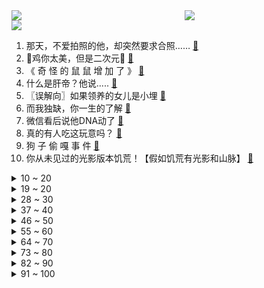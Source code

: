 <div >
	<a style="float:left;width:55%;" href = "https://github.com/anuraghazra/github-readme-stats">
	 <img src = "https://github-readme-stats.vercel.app/api?username=iuuuuuaena&theme=buefy&show_icons=true"/>
	</a>
	<a  style="float:right;width:45%" href = "https://github.com/anuraghazra/github-readme-stats">
	 <img  src="https://github-readme-stats.vercel.app/api/top-langs/?username=anuraghazra&layout=compact"/>
	</a>
	</div>

[![](https://img.shields.io/badge/jxd-@jxdgogogo.xyz-yellowgreen.svg)](https://www.jxdgogogo.xyz)<br>
1. 那天，不爱拍照的他，却突然要求合照…… [:link:](//www.bilibili.com/video/BV18a411W7zp) <br>
2. 🐓鸡你太美，但是二次元🐓 [:link:](//www.bilibili.com/video/BV19f4y1f7oj) <br>
3. 《 奇 怪 的 鼠 鼠 增 加 了 》 [:link:](//www.bilibili.com/video/BV1WT411V7Cb) <br>
4. 什么是肝帝？他说..... [:link:](//www.bilibili.com/video/BV1Cv4y1M7Fg) <br>
5. 〖误解向〗如果领养的女儿是小埋 [:link:](//www.bilibili.com/video/BV19S4y1H7Mg) <br>
6. 而我独缺，你一生的了解 [:link:](//www.bilibili.com/video/BV1334y1s7Aq) <br>
7. 微信看后说他DNA动了 [:link:](//www.bilibili.com/video/BV1h34y1W7B3) <br>
8. 真的有人吃这玩意吗？ [:link:](//www.bilibili.com/video/BV1vB4y1q71u) <br>
9. 狗 子 偷 嘎 事 件 [:link:](//www.bilibili.com/video/BV1qG411s7vm) <br>
10. 你从未见过的光影版本饥荒！【假如饥荒有光影和山脉】 [:link:](//www.bilibili.com/video/BV1MS4y1p7UU) <br>
<details>
<summary>10 ~ 20</summary>

11. 嘎狼 II [:link:](//www.bilibili.com/video/BV1ia411W79g) <br>
12. 别难过啦，没事我考的比你还惨 [:link:](//www.bilibili.com/video/BV1rY4y1J7Mt) <br>
13. 百 业 通 才 [:link:](//www.bilibili.com/video/BV1ot4y1b7zQ) <br>
14. 用几分钟领略几千年的文化魅力。 [:link:](//www.bilibili.com/video/BV1NU4y197Pt) <br>
15. mwuah mwuah mwuah [:link:](//www.bilibili.com/video/BV1TY411K7io) <br>
16. 《 最 强 烤 鱼 》 [:link:](//www.bilibili.com/video/BV19v4y1M72r) <br>
17. “那一天，小猫咪终于想起了被人类支配的恐惧” [:link:](//www.bilibili.com/video/BV1XT411g7hf) <br>
18. 离越南就隔着一条河 [:link:](//www.bilibili.com/video/BV1gS4y1p7on) <br>
19. 身高限制了我的脾气 [:link:](//www.bilibili.com/video/BV1pT411V7yg) <br>
</details>
<details>
<summary>19 ~ 20</summary>

20. 如何科学的护理产后母猪？ [:link:](//www.bilibili.com/video/BV1EB4y1q7NX) <br>
21. 叶大将军怒斥米哈游 [:link:](//www.bilibili.com/video/BV1eY4y137T6) <br>
22. 别被这些东西给害了！（百乔x朝阳禁毒） [:link:](//www.bilibili.com/video/BV1gW4y1r7T8) <br>
23. 这玩意凭什么才卖一块钱？！ [:link:](//www.bilibili.com/video/BV1hY4y137AZ) <br>
24. 世  界  第  一  ！ [:link:](//www.bilibili.com/video/BV1MU4y1Q7x5) <br>
25. 这场考试，有去无回。【陆时已作答】 [:link:](//www.bilibili.com/video/BV1Qv4y1M7vZ) <br>
26. 水浒最具争议剧情之一！《水浒传》P27 [:link:](//www.bilibili.com/video/BV1U3411u7nU) <br>
27. 如果给你一次重新选择的机会，你的选择是…… [:link:](//www.bilibili.com/video/BV1uS4y1p7pz) <br>
28. 区区不锈钢套餐，何足挂齿 [:link:](//www.bilibili.com/video/BV1xU4y1Q7xe) <br>
</details>
<details>
<summary>28 ~ 30</summary>

29. 【树叶 白姨】鬼畜大电影     《天 弃 之 子》 [:link:](//www.bilibili.com/video/BV1LG411x7zZ) <br>
30. 不买错亿！神作集体骨折价！【steam夏促】 [:link:](//www.bilibili.com/video/BV1va411W7yY) <br>
31. 【STN快报第六季35】是萨菲罗斯刀太粗了，还是我蒂法不烧了 [:link:](//www.bilibili.com/video/BV1g94y117DU) <br>
32. 《运气好和运气不好都沉默了》 [:link:](//www.bilibili.com/video/BV1uZ4y1e7KZ) <br>
33. 已经吃不到的口福鸡！乐哥带你重拾逝去的粤菜经典味道！ [:link:](//www.bilibili.com/video/BV1yN4y1u7BE) <br>
34. 大学毕业两年的我骗我爸高考出分了 [:link:](//www.bilibili.com/video/BV1Zt4y1b7Xi) <br>
35. 亚 当 夏 娃 [:link:](//www.bilibili.com/video/BV1r34y1W7SV) <br>
36. BILIBILI 13周年庆 [:link:](//www.bilibili.com/video/BV1xS4y1H7UL) <br>
37. 画画画！苦逼五年！都想要放弃了！ [:link:](//www.bilibili.com/video/BV1aW4y167ru) <br>
</details>
<details>
<summary>37 ~ 40</summary>

38. Luxiem 第2张单曲-「Jazz on the Clock!!（时钟爵士）」 (Official Music Video) | NIJISANJI EN [:link:](//www.bilibili.com/video/BV1ua411W7wf) <br>
39. 【菊花花】雷神生贺曲「稻光予梦」/ 原神cv原创曲 [:link:](//www.bilibili.com/video/BV1K3411w7uM) <br>
40. 看看入狱第一天的生活（来源：央视网） [:link:](//www.bilibili.com/video/BV1Ba411W7ye) <br>
41. 黑神话最新爆料汇总！820之前你需要了解的一切都在这里！ [:link:](//www.bilibili.com/video/BV1dY411N7Dt) <br>
42. 弟弟的熊孩子把老公的模型拆了… [:link:](//www.bilibili.com/video/BV1xa411W7th) <br>
43. 真刑啊！扮坏人遭阿特放警犬扑咬，慢放2000倍拍摄子弹出膛！ [:link:](//www.bilibili.com/video/BV1Rr4y1g7KC) <br>
44. 你今年夏天吃的西瓜有蒜味儿嘛？ [:link:](//www.bilibili.com/video/BV1LU4y1Q7om) <br>
45. 【骆歆】重生之我是LPL女主持！哈撒Ki！ [:link:](//www.bilibili.com/video/BV1X94y1y7xU) <br>
46. 【鉴定热门】养生大师让人类不要喝牛奶？菇勇者学甄嬛传银镯子检测毒蘑菇？ [:link:](//www.bilibili.com/video/BV1K3411w7gi) <br>
</details>
<details>
<summary>46 ~ 50</summary>

47. 我要被这群记者笑死啦哈哈哈哈哈哈哈哈哈哈哈哈 [:link:](//www.bilibili.com/video/BV1XB4y1s7ps) <br>
48. 再也回不到从前了 [:link:](//www.bilibili.com/video/BV1V34y1W76s) <br>
49. 原创短剧！当我在“前女友”家隔离了十四天……（真人版） [:link:](//www.bilibili.com/video/BV1DB4y1q7My) <br>
50. 【时代少年团】《小炸的暑假生活》05.拍摄中的小碎片 [:link:](//www.bilibili.com/video/BV1Ft4y187Gp) <br>
51. 我感觉我的iPhone 13 pro Max 蓝色，256 瞬间不香了 [:link:](//www.bilibili.com/video/BV1oS4y1H7iQ) <br>
52. 愿冰柜没有雪糕刺客 [:link:](//www.bilibili.com/video/BV1N34y1s7fZ) <br>
53. 攒够了6个超赞家庭小料理，学会了做给家人吃，你会回来谢我，三文鱼、烧牛肉盖饭、泡菜锅贴，最后还有粉丝一直在问的厨具分享。 [:link:](//www.bilibili.com/video/BV1vB4y1q7fH) <br>
54. 别在VR里欺负萌新啊喂！ [:link:](//www.bilibili.com/video/BV1qS4y1H7WA) <br>
55. 来一场羽毛球单打？ [:link:](//www.bilibili.com/video/BV1PW4y1z77p) <br>
</details>
<details>
<summary>55 ~ 60</summary>

56. “雪糕刺客”？这些天价网红雪糕吃起来究竟怎样？#第六弹！ [:link:](//www.bilibili.com/video/BV1D3411w7w6) <br>
57. 当猫发现自己的项圈是声控灯，还会说话后… [:link:](//www.bilibili.com/video/BV1CG411s7Bc) <br>
58. 婚后的男人，再也不配出门 [:link:](//www.bilibili.com/video/BV1pt4y1a7c5) <br>
59. 在这一年一半之时丨2022温迪生贺【原神/温迪/原创动画】 [:link:](//www.bilibili.com/video/BV1E94y11737) <br>
60. 练腰1秒 VS 6年 [:link:](//www.bilibili.com/video/BV1zY411N7cN) <br>
61. 大学生=大号小学生 [:link:](//www.bilibili.com/video/BV1mY4y1J7pg) <br>
62. 猫德学院的老弱病残和宁愿在大奔里哭也不愿在猫德学院笑的大奔 [:link:](//www.bilibili.com/video/BV1jZ4y1e7d5) <br>
63. 林小北云顶之弈：成型就前2，T1龙神乌鸦阵容！云顶S7金铲铲之战上分套路阵容教学！巨龙之境！金铲铲巨龙之巢！【105期】 [:link:](//www.bilibili.com/video/BV1MS4y1p72A) <br>
64. 别人查高考成绩vs我查高考成绩... [:link:](//www.bilibili.com/video/BV1c3411w7mQ) <br>
</details>
<details>
<summary>64 ~ 70</summary>

65. 今天我们采访了一位在校大学生和他毕业多年的师哥，让我们看看他们的生活有什么变化吧...... [:link:](//www.bilibili.com/video/BV1uN4y1G7z4) <br>
66. 必胜客158自助又来了,妹子一人来吃血赚还是血亏? [:link:](//www.bilibili.com/video/BV1vS4y1p7tm) <br>
67. 笑一笑，十年少 [:link:](//www.bilibili.com/video/BV13a411W7hD) <br>
68. 如果他们没有替身，用的是忍术的话！！！ [:link:](//www.bilibili.com/video/BV11f4y1f7h9) <br>
69. 謆底春秋 [:link:](//www.bilibili.com/video/BV1F34y1s76q) <br>
70. 骑行塔莎古道，山洪淹没道路只能光脚推车前进，夜晚独自在峡谷中露营 [:link:](//www.bilibili.com/video/BV1oT411g7pa) <br>
71. 正经人谁把打工当回事啊（除非你想当领导 [:link:](//www.bilibili.com/video/BV1UB4y1p7sc) <br>
72. 【天气愈报】热 到 头 秃 [:link:](//www.bilibili.com/video/BV1QT411G7Pr) <br>
73. 【暑期暴瘦】16分钟无跑跳甩脂·夏天身材蜕变必备 [:link:](//www.bilibili.com/video/BV1b3411w7Tz) <br>
</details>
<details>
<summary>73 ~ 80</summary>

74. 药物？毒品！世界上唯一一个把毒品叫做毒的国家 [:link:](//www.bilibili.com/video/BV1sr4y1g7Nv) <br>
75. 原来喜欢也有同义词！ [:link:](//www.bilibili.com/video/BV1wt4y187Ld) <br>
76. 蹄花汤  厨子探店¥115 [:link:](//www.bilibili.com/video/BV14a411W7eV) <br>
77. 秦皇陵文物发现2000多年前指纹印，制作工匠推测为青少年 [:link:](//www.bilibili.com/video/BV1TT41137Cy) <br>
78. 卧槽！这段简直封神了！我真的好爱这种！【梦华录】 [:link:](//www.bilibili.com/video/BV1r34y1W7Yx) <br>
79. 【花小烙】输液的时候如果气泡进入了血管里会怎么样？ [:link:](//www.bilibili.com/video/BV1GB4y1D7cK) <br>
80. 自从气温到41度，河南人做饭都不用燃气灶了。 [:link:](//www.bilibili.com/video/BV1XU4y1D7kR) <br>
81. 痞帅肌肉小伙做肥牛饭，188cm美女竟不领情…… [:link:](//www.bilibili.com/video/BV1NY411K7Vs) <br>
82. 学会这三招，面试包你成功 [:link:](//www.bilibili.com/video/BV1PL4y1P7NV) <br>
</details>
<details>
<summary>82 ~ 90</summary>

83. NVIDIA控制面板最佳设置！让显卡性能暴涨、游戏帧数提升的保姆级教程「超极氪」 [:link:](//www.bilibili.com/video/BV1E94y117QZ) <br>
84. 【祖娅纳惜】被《山海》炸了私信=。=那……唱吧！ [:link:](//www.bilibili.com/video/BV1US4y1H7bP) <br>
85. 用植物大战僵尸的方式打开原神 [:link:](//www.bilibili.com/video/BV1SW4y1B7Uv) <br>
86. 着什么急呢？唯黄昏和牛排不可辜负！ [:link:](//www.bilibili.com/video/BV1aB4y1p7HA) <br>
87. 我来了，那么家里就要开始热闹了。 [:link:](//www.bilibili.com/video/BV1GW4y1r7M7) <br>
88. 想认领大草原的羊吗 [:link:](//www.bilibili.com/video/BV1xU4y1Q7nz) <br>
89. 求求了，帮我把正确答案发出来！ [:link:](//www.bilibili.com/video/BV1kv4y1M7Qx) <br>
90. 低画质真就不如高画质吗？ [:link:](//www.bilibili.com/video/BV1ff4y1f7Zs) <br>
91. 芬兰家人小龙虾大战三百回合到渣都不剩！烤鱼钵钵鸡啃到底朝天！杨枝甘露秒光盘！生日宴狂欢嗨翻全场！ [:link:](//www.bilibili.com/video/BV1EN4y1G7Lq) <br>
</details>
<details>
<summary>91 ~ 100</summary>

92. 当你追女孩的时候遇上前女友 [:link:](//www.bilibili.com/video/BV1Va411W7qz) <br>
93. 水 神 争 霸 赛 [:link:](//www.bilibili.com/video/BV1ZN4y1378r) <br>
94. 《 金 牌 主 播 》 [:link:](//www.bilibili.com/video/BV1Ka411W7vp) <br>
95. 《你身上有我的辣条味》 [:link:](//www.bilibili.com/video/BV1VU4y1Q7t1) <br>
96. 又出差了，外边随便对付一口。 [:link:](//www.bilibili.com/video/BV1Dv4y1M75W) <br>
97. 【雷雨lyy鬼畜】⚡原 神 卖 房 第 一 人⚡ [:link:](//www.bilibili.com/video/BV1wW4y1z7qT) <br>
98. 记不住冲量定理！那就冲个凉吧～ [:link:](//www.bilibili.com/video/BV1JZ4y1i78G) <br>
99. 小偷：报警！快帮我报警！ [:link:](//www.bilibili.com/video/BV14Z4y1i7eU) <br>
100. 杀疯了！我竟然把中国草本拟人化啦（丝滑变装） [:link:](//www.bilibili.com/video/BV1jt4y1876K) <br>
</details>
